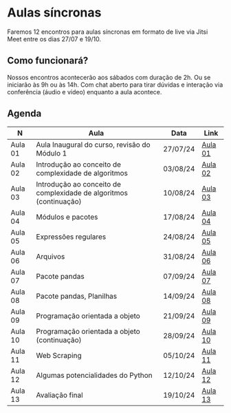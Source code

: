 # Aulas síncronas

Faremos 12 encontros para aulas síncronas em formato de live via Jitsi Meet entre os dias 27/07 e 19/10.

## Como funcionará?

Nossos encontros acontecerão aos sábados com duração de 2h. Ou se iniciarão às 9h ou às 14h. Com chat aberto para tirar dúvidas e interação via conferência (áudio e vídeo) enquanto a aula acontece.

## Agenda

|N|Aula|Data|Link|
|--|--|--|--|
|Aula 01 |Aula Inaugural do curso, revisão do Módulo 1|27/07/24|[Aula 01]()|
|Aula 02 |Introdução ao conceito de complexidade de algoritmos|03/08/24|[Aula 02]()|
|Aula 03 |Introdução ao conceito de complexidade de algoritmos (continuação)|10/08/24|[Aula 03]()|
|Aula 04 |Módulos e pacotes|17/08/24|[Aula 04]()|
|Aula 05 |Expressões regulares|24/08/24|[Aula 05]()|
|Aula 06 |Arquivos|31/08/24|[Aula 06]()|
|Aula 07 |Pacote pandas|07/09/24|[Aula 07]()|
|Aula 08 |Pacote pandas, Planilhas|14/09/24|[Aula 08]()|
|Aula 09 |Programação orientada a objeto|21/09/24|[Aula 09]()|
|Aula 10 |Programação orientada a objeto (continuação)|28/09/24|[Aula 10]()|
|Aula 11 |Web Scraping|05/10/24|[Aula 11]()|
|Aula 12 |Algumas potencialidades do Python|12/10/24|[Aula 12]()|
|Aula 13 |Avaliação final|19/10/24|[Aula 13]()|

